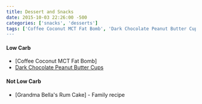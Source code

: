 ```yaml
---
title: Dessert and Snacks
date: 2015-10-03 22:26:00 -500
categories: ['snacks', 'desserts']
tags: ['Coffee Coconut MCT Fat Bomb', 'Dark Chocolate Peanut Butter Cups', 'Grandma Bella's Rum Cake', 'Low Carb', 'Not Low Carb']
---
```


#### Low Carb

-   [Coffee Coconut MCT Fat Bomb]
-   [Dark Chocolate Peanut Butter Cups](http://screwedonstraight.net/keto-diet-peanut-butter-cup-fat-bombs/)



#### Not Low Carb

-   [Grandma Bella\'s Rum Cake] - Family recipe

